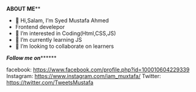 
****ABOUT ME******

- 👋 Hi,Salam, I’m Syed Mustafa Ahmed
- Frontend develepor
- 👀 I’m interested in Coding(Html,CSS,JS)
- 🌱 I’m currently learning JS
- 💞️ I’m looking to collaborate on learners



***********Follow me on*****************

facebook: https://www.facebook.com/profile.php?id=100010604229339
Instagram: https://www.instagram.com/iam_muxtafa/
Twitter: https://twitter.com/TweetsMustafa
